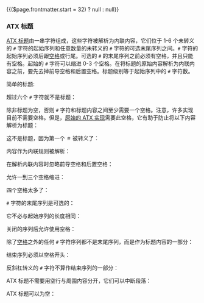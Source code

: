 {{($page.frontmatter.start = 32) ? null : null}}
### ATX 标题

[ATX 标题]((https://github.github.com/gfm/#atx-heading))由一串字符组成，这些字符被解析为内联内容，它们位于 1-6 个未转义的 `#` 字符的起始序列和任意数量的未转义的 `#` 字符的可选末尾序列之间。`#` 字符的起始序列必须后跟[空格](https://github.github.com/gfm/#space)或行尾。可选的 `#` 的末尾序列之前必须有空格，并且只能有空格。起始的 `#` 字符可以缩进 0-3 个空格。在将标题的原始内容解析为内联内容之前，要先去掉前导空格和后置空格。标题级别等于起始序列中的 `#` 字符数。

简单的标题:    
<Example :index="$page.frontmatter.start++"/>

超过六个 `#` 字符就不是标题：    
<Example :index="$page.frontmatter.start++"/>

除非标题为空，否则 `#` 字符和标题内容之间至少需要一个空格。注意，许多实现目前不需要空格。但是，[原始的 ATX 实现](http://www.aaronsw.com/2002/atx/atx.py)需要此空格，它有助于防止将以下内容解析为标题：    
<Example :index="$page.frontmatter.start++"/>

这不是标题，因为第一个 `＃` 被转义了：    
<Example :index="$page.frontmatter.start++"/>

内容作为内联规则被解析：    
<Example :index="$page.frontmatter.start++"/>

在解析内联内容时忽略前导空格和后置空格：     
<Example :index="$page.frontmatter.start++"/>

允许一到三个空格缩进：    
<Example :index="$page.frontmatter.start++"/>

四个空格太多了：     
<Example :index="$page.frontmatter.start++"/>

<Example :index="$page.frontmatter.start++"/>

`#` 字符的末尾序列是可选的：    
<Example :index="$page.frontmatter.start++"/>

它不必与起始序列的长度相同：    
<Example :index="$page.frontmatter.start++"/>

关闭的序列后允许使用空格：    
<Example :index="$page.frontmatter.start++"/>

除了[空格](https://github.github.com/gfm/#space)之外的任何 `#` 字符序列都不是末尾序列，而是作为标题内容的一部分：    
<Example :index="$page.frontmatter.start++"/>

结束序列必须以空格开头：    
<Example :index="$page.frontmatter.start++"/>

反斜杠转义的 `#` 字符不算作结束序列的一部分：    
<Example :index="$page.frontmatter.start++"/>

ATX 标题不需要用空行与周围内容分开，它们可以中断段落：    
<Example :index="$page.frontmatter.start++"/>

<Example :index="$page.frontmatter.start++"/>

ATX 标题可以为空：    
<Example :index="$page.frontmatter.start++"/>
